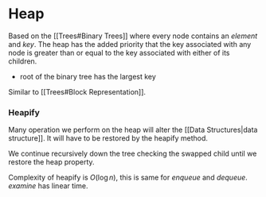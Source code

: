 # Heap
Based on the [[Trees#Binary Trees]] where every node contains an *element* and *key*. The heap has the added priority that the key associated with any node is greater than or equal to the key associated with either of its children.
- root of the binary tree has the largest key

Similar to [[Trees#Block Representation]].

### Heapify
Many operation we perform on the heap will alter the [[Data Structures|data structure]]. It will have to be restored by the heapify method.

We continue recursively down the tree checking the swapped child until we restore the heap property. 

Complexity of heapify is $O(\log n)$, this is same for *enqueue* and *dequeue*. *examine* has linear time.